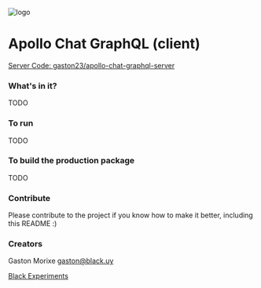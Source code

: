 ![logo](https://cloud.githubusercontent.com/assets/637225/25879422/06326596-3508-11e7-946a-02719aba0ee7.png)

# Apollo Chat GraphQL (client)

[Server Code: gaston23/apollo-chat-graphql-server](http://github.com/gaston23/apollo-chat-graphql-server)

### What's in it?
TODO

### To run
TODO

### To build the production package
TODO

### Contribute
Please contribute to the project if you know how to make it better, including this README :)

### Creators

Gaston Morixe [gaston@black.uy](mailto:gaston@black.uy)

[Black Experiments](http://black.uy)
